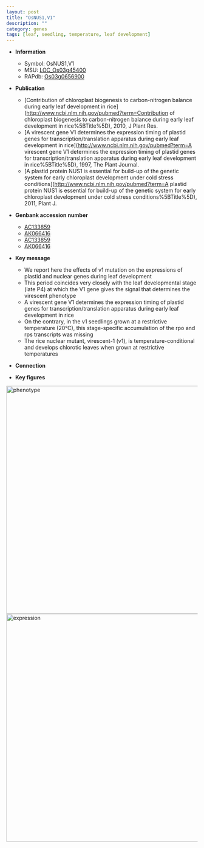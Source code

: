 ```yaml
---
layout: post
title: "OsNUS1,V1"
description: ""
category: genes
tags: [leaf, seedling, temperature, leaf development]
---
```


* **Information**  
    + Symbol: OsNUS1,V1  
    + MSU: [LOC_Os03g45400](http://rice.plantbiology.msu.edu/cgi-bin/ORF_infopage.cgi?orf=LOC_Os03g45400)  
    + RAPdb: [Os03g0656900](http://rapdb.dna.affrc.go.jp/viewer/gbrowse_details/irgsp1?name=Os03g0656900)  

* **Publication**  
    + [Contribution of chloroplast biogenesis to carbon-nitrogen balance during early leaf development in rice](http://www.ncbi.nlm.nih.gov/pubmed?term=Contribution of chloroplast biogenesis to carbon-nitrogen balance during early leaf development in rice%5BTitle%5D), 2010, J Plant Res.
    + [A virescent gene V1 determines the expression timing of plastid genes for transcription/translation apparatus during early leaf development in rice](http://www.ncbi.nlm.nih.gov/pubmed?term=A virescent gene V1 determines the expression timing of plastid genes for transcription/translation apparatus during early leaf development in rice%5BTitle%5D), 1997, The Plant Journal.
    + [A plastid protein NUS1 is essential for build-up of the genetic system for early chloroplast development under cold stress conditions](http://www.ncbi.nlm.nih.gov/pubmed?term=A plastid protein NUS1 is essential for build-up of the genetic system for early chloroplast development under cold stress conditions%5BTitle%5D), 2011, Plant J.

* **Genbank accession number**  
    + [AC133859](http://www.ncbi.nlm.nih.gov/nuccore/AC133859)
    + [AK066416](http://www.ncbi.nlm.nih.gov/nuccore/AK066416)
    + [AC133859](http://www.ncbi.nlm.nih.gov/nuccore/AC133859)
    + [AK066416](http://www.ncbi.nlm.nih.gov/nuccore/AK066416)

* **Key message**  
    + We report here the effects of v1 mutation on the expressions of plastid and nuclear genes during leaf development
    + This period coincides very closely with the leaf developmental stage (late P4) at which the V1 gene gives the signal that determines the virescent phenotype
    + A virescent gene V1 determines the expression timing of plastid genes for transcription/translation apparatus during early leaf development in rice
    + On the contrary, in the v1 seedlings grown at a restrictive temperature (20°C), this stage-specific accumulation of the rpo and rps transcripts was missing
    + The rice nuclear mutant, virescent-1 (v1), is temperature-conditional and develops chlorotic leaves when grown at restrictive temperatures

* **Connection**  

* **Key figures**  
<img src="http://funRiceGenes.github.io/images/OsNUS1~V1.pheno.png" alt="phenotype"  style="width: 600px;"/>

<img src="http://funRiceGenes.github.io/images/OsNUS1~V1.exp.png" alt="expression"  style="width: 600px;"/>


